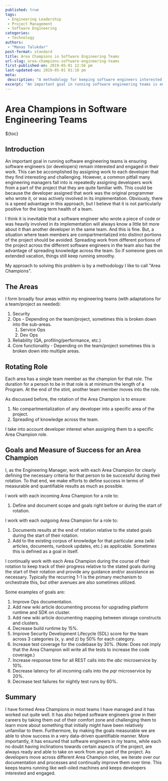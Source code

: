 ```yaml
---
published: true
tags:
 - Engineering Leadership
 - Project Management
 - Software Engineering
categories:
 - Technology
authors:
 - "Manas Talukdar"
post-format: standard
title: Area Champions in Software Engineering Teams
url-slug: area-champions-software-engineering-teams
first-published-on: 2019-05-01 12:56 pm
last-updated-on: 2019-05-01 01:10 pm
meta:
 description: "A methodology for keeping software engineers interested and engaged, preventing compartmentalization and spreading knowledge across the team."
excerpt: "An important goal in running software engineering teams is ensuring software engineers remain interested and engaged in their work."
---
```


# Area Champions in Software Engineering Teams

${toc}

## Introduction

An important goal in running software engineering teams is ensuring software engineers (or developers) remain interested and engaged in their work. This can be accomplished by assigning work to each developer that they find interesting and challenging. However, a common pitfall many engineering managers fall into is repeatedly assigning developers work from a part of the project that they are quite familiar with. This could be because the developer assigned that work was the original programmer who wrote it, or was actively involved in its implementation. Obviously, there is a speed advantage in this approach, but I believe that it is not particularly positive for the long term health of a team.

I think it is inevitable that a software engineer who wrote a piece of code or was heavily involved in its implementation will always know a little bit more about it than another developer in the same team. And this is fine. But, a situation where team members are compartmentalized into distinct portions of the project should be avoided. Spreading work from different portions of the project across the different software engineers in the team also has the advantage of spreading knowledge across the team. So if someone goes on extended vacation, things still keep running smoothy.

My approach to solving this problem is by a methodology I like to call "Area Champions".

## The Areas

I form broadly four areas within my engineering teams (with adaptations for a team/project as needed):

1. Security
2. Ops - Depending on the team/project, sometimes this is broken down into the sub-areas.
   1. Service Ops
   2. Dev Ops
3. Reliability (QA, profiling/performance, etc.)
4. Core functionality - Depending on the team/project sometimes this is broken down into multiple areas.

## Rotating Role

Each area has a single team member as the champion for that role. The duration for a person to be in that role is at minimum the length of a Program. At the end of the stint, another team member moves into the role.

As discussed before, the rotation of the Area Champion is to ensure:

1. No compartmentalization of any developer into a specific area of the project.
2. Spreading of knowledge across the team.

I take into account developer interest when assigning them to a specific Area Champion role.

## Goals and Measure of Success for an Area Champion

I, as the Engineering Manager, work with each Area Champion for clearly defining the necessary criteria for that person to be successful during their rotation. To that end, we make efforts to define success in terms of measurable and quantifiable results as much as possible.

I work with each incoming Area Champion for a role to:

1. Define and document scope and goals right before or during the start of rotation.

I work with each outgoing Area Champion for a role to:

1. Documents results at the end of rotation relative to the stated goals during the start of their rotation.
2. Add to the existing corpus of knowledge for that particular area (wiki articles, documents, runbook updates, etc.) as applicable. Sometimes this is defined as a goal in itself.

I continually work with each Area Champion during the course of their rotation to keep track of their progress relative to the stated goals during the start of their rotation and provide any guidance and/or assistance as necessary. Typically the recurring 1-1 is the primary mechanism to orchestrate this, but other avenues are also sometimes utilized.

Some examples of goals are:

1. Improve Ops documentation.
2. Add new wiki article documenting process for upgrading platform runtime and SDK on cluster.
3. Add new wiki article documenting mapping between storage constructs and clusters.
4. Decrease build runtime by 15%.
5. Improve Security Development Lifecycle (SDL) score for the team across 3 categories (x, y. and z) by 50% for each category.
6. Increase test coverage for the codebase by 30%. (Note: Does not imply that the Area Champion will write all the tests to increase the code coverage.)
7. Increase response time for all REST calls into the _abc_ microservice by 10%.
8. Decrease latency for all incoming calls into the _pqr_ microservice by 20%.
9. Decrease test failures for nightly test runs by 60%.

## Summary

I have formed Area Champions in most teams I have managed and it has worked out quite well. It has also helped software engineers grow in their careers by taking them out of their comfort zone and challenging them to learn more about something that initially might have been relatively unfamiliar to them. Furthermore, by making the goals measurable we are able to show success in a very data-driven quantifiable manner. More importantly, it has ensured that software engineers in my teams, while each no doubt having inclinations towards certain aspects of the project, are always ready and able to take on work from any part of the project. As developers move across different Area Champion roles, we iterate over our documentation and processes and continually improve them over time. This keeps teams running like well-oiled machines and keeps developers interested and engaged.
